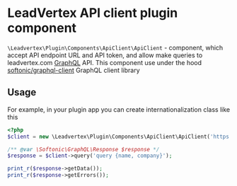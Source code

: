 # LeadVertex API client plugin component

`\Leadvertex\Plugin\Components\ApiClient\ApiClient` - component, which accept API endpoint URL and API token, and 
allow make queries to leadvertex.com [GraphQL](https://graphql.org/) API. This component use under the hood 
[softonic/graphql-client](https://packagist.org/packages/softonic/graphql-client) GraphQL client library 

## Usage

For example, in your plugin app you can create internationalization class like this
```php
<?php
$client = new \Leadvertex\Plugin\Components\ApiClient\ApiClient('https://cluster.leadvertex.com/companies/1/CRM', 'token here');

/** @var \Softonic\GraphQL\Response $response */
$response = $client->query('query {name, company}');

print_r($response->getData());
print_r($response->getErrors());